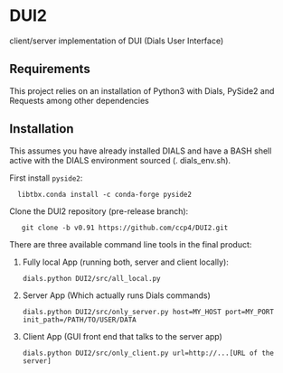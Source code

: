 # DUI2
client/server implementation of DUI (Dials User Interface)

## Requirements

This project relies on an installation of Python3 with Dials, PySide2 and Requests among other dependencies

## Installation

This assumes you have already installed DIALS and have a BASH shell active with the DIALS environment sourced (. dials_env.sh).

First install `pyside2`:

      libtbx.conda install -c conda-forge pyside2

Clone the DUI2 repository (pre-release branch):

       git clone -b v0.91 https://github.com/ccp4/DUI2.git


There are three available command line tools in the final product:

1. Fully local App (running both, server and client locally):

       dials.python DUI2/src/all_local.py

2. Server App (Which actually runs Dials commands)

       dials.python DUI2/src/only_server.py host=MY_HOST port=MY_PORT init_path=/PATH/TO/USER/DATA

3. Client App (GUI front end that talks to the server app)

       dials.python DUI2/src/only_client.py url=http://...[URL of the server]

